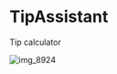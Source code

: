 # TipAssistant

Tip calculator

![img_8924](https://user-images.githubusercontent.com/8937802/31093511-f1658cde-a77f-11e7-9524-7de47fd8f10a.PNG)
